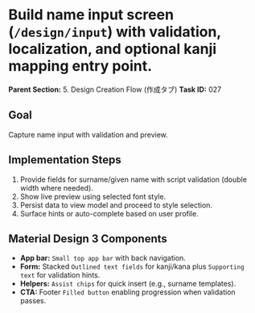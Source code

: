 # Build name input screen (`/design/input`) with validation, localization, and optional kanji mapping entry point.

**Parent Section:** 5. Design Creation Flow (作成タブ)
**Task ID:** 027

## Goal
Capture name input with validation and preview.

## Implementation Steps
1. Provide fields for surname/given name with script validation (double width where needed).
2. Show live preview using selected font style.
3. Persist data to view model and proceed to style selection.
4. Surface hints or auto-complete based on user profile.

## Material Design 3 Components
- **App bar:** `Small top app bar` with back navigation.
- **Form:** Stacked `Outlined text fields` for kanji/kana plus `Supporting text` for validation hints.
- **Helpers:** `Assist chips` for quick insert (e.g., surname templates).
- **CTA:** Footer `Filled button` enabling progression when validation passes.
